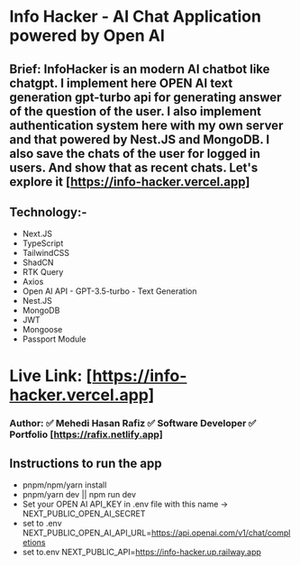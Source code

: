 # Info Hacker - AI Chat Application powered by Open AI

## Brief: InfoHacker is an modern AI chatbot like chatgpt. I implement here OPEN AI text generation gpt-turbo api for generating answer of the question of the user. I also implement authentication system here with my own server and that powered by Nest.JS and MongoDB. I also save the chats of the user for logged in users. And show that as recent chats. Let's explore it [https://info-hacker.vercel.app]

## Technology:-

- Next.JS
- TypeScript
- TailwindCSS
- ShadCN
- RTK Query
- Axios
- Open AI API - GPT-3.5-turbo - Text Generation
- Nest.JS
- MongoDB
- JWT
- Mongoose
- Passport Module

# Live Link: [https://info-hacker.vercel.app]

### Author: ✅ Mehedi Hasan Rafiz ✅ Software Developer ✅ Portfolio [https://rafix.netlify.app]

## Instructions to run the app

- pnpm/npm/yarn install
- pnpm/yarn dev || npm run dev
- Set your OPEN AI API_KEY in .env file with this name -> NEXT_PUBLIC_OPEN_AI_SECRET
- set to .env NEXT_PUBLIC_OPEN_AI_API_URL=https://api.openai.com/v1/chat/completions
- set to.env NEXT_PUBLIC_API=https://info-hacker.up.railway.app
